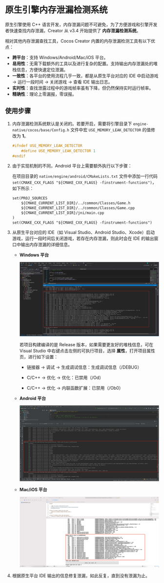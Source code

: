 # 原生引擎内存泄漏检测系统

原生引擎使用 C++ 语言开发，内存泄漏问题不可避免，为了方便游戏和引擎开发者快速查找内存泄漏，Creator 从 v3.4 开始提供了 **内存泄漏检测系统**。

相对其他内存泄漏查找工具，Cocos Creator 内置的内存泄漏检测工具有以下优点：

- **跨平台**：支持 Windows/Android/Mac/iOS 平台。
- **易用性**：无需下载额外的工具以及进行复杂的配置。支持输出内存泄漏处的堆栈信息，方便快速定位泄漏。
- **一致性**：各平台的使用流程几乎一致，都是从原生平台对应的 IDE 中启动游戏 -> 运行一段时间 -> 关闭游戏 -> 查看 IDE 输出日志。
- **实时性**：查找泄露过程中的游戏帧率虽有下降，但仍然保持实时运行帧率。
- **精确性**：理论上零漏报，零误报。

## 使用步骤

1. 内存泄漏检测系统默认是关闭的。若要开启，需要将引擎目录下 `engine-native/cocos/base/Config.h` 文件中宏 `USE_MEMORY_LEAK_DETECTOR` 的值修改为 **1**。

    ```c++
    #ifndef USE_MEMORY_LEAK_DETECTOR
        #define USE_MEMORY_LEAK_DETECTOR 1
    #endif
    ```

2. 由于实现机制的不同，Android 平台上需要额外执行以下步骤：

    在项目目录的 `native/engine/android/CMakeLists.txt` 文件中添加一行代码 `set(CMAKE_CXX_FLAGS "${CMAKE_CXX_FLAGS} -finstrument-functions")`，如下所示：

    ```
    set(PROJ_SOURCES
        ${CMAKE_CURRENT_LIST_DIR}/../common/Classes/Game.h
        ${CMAKE_CURRENT_LIST_DIR}/../common/Classes/Game.cpp
        ${CMAKE_CURRENT_LIST_DIR}/jni/main.cpp
    )
    set(CMAKE_CXX_FLAGS "${CMAKE_CXX_FLAGS} -finstrument-functions")
    ```

3. 从原生平台对应的 IDE（如 Visual Studio、Android Studio、Xcode）启动游戏，运行一段时间后关闭游戏，若存在内存泄漏，则此时会在 IDE 的输出窗口中输出内存泄漏的详细信息。

    - **Windows 平台**

      ![visual studio](./memory-leak-detector/visualstudio.png)

      若项目构建编译的是 Release 版本，如果需要更友好的堆栈信息，可在 Visual Studio 中右键点击左侧的可执行项目，选择 **属性**，打开项目属性页，进行如下设置：

      - 链接器 -> 调试 -> 生成调试信息：生成调试信息（/DEBUG）

      - C/C++ -> 优化 -> 优化：已禁用（/Od）

      - C/C++ -> 优化 -> 内联函数扩展：已禁用（/Ob0）

    - **Android 平台**

      ![android studio](./memory-leak-detector/androidstudio.png)

    - **Mac/iOS 平台**

      ![xcode](./memory-leak-detector/xcode.png)

4. 根据原生平台 IDE 输出的信息修复泄漏，如此反复，直到没有泄漏为止。
